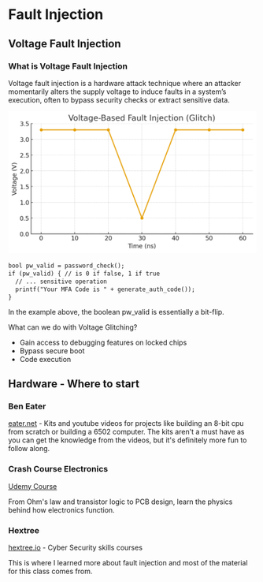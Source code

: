 # Fault Injection

## Voltage Fault Injection

### What is Voltage Fault Injection
Voltage fault injection is a hardware attack technique where an attacker momentarily alters the supply voltage to induce faults in a system’s execution, often to bypass security checks or extract sensitive data.

![Voltage Fault Injection](./images/glitch-graph.png)

```
bool pw_valid = password_check();
if (pw_valid) { // is 0 if false, 1 if true
  // ... sensitive operation
  printf("Your MFA Code is " + generate_auth_code());
}
```

In the example above, the boolean pw_valid is essentially a bit-flip. 


What can we do with Voltage Glitching?
- Gain access to debugging features on locked chips
- Bypass secure boot
- Code execution

## Hardware - Where to start
### Ben Eater
[eater.net](www.eater.net) - Kits and youtube videos for projects like building an 8-bit cpu from scratch or building a 6502 computer. The kits aren't a must have as you can get the knowledge from the videos, but it's definitely more fun to follow along.

### Crash Course Electronics
[Udemy Course](https://www.udemy.com/course/crash-course-electronics-and-pcb-design/?srsltid=AfmBOorrtNh4VHD76pC0CA97oJpo50Uuuy2pXfVqY6PDlIDBjmBK3zNq&couponCode=KEEPLEARNING)

From Ohm's law and transistor logic to PCB design, learn the physics behind how electronics function.

### Hextree
[hextree.io](www.hextree.io) - Cyber Security skills courses

This is where I learned more about fault injection and most of the material for this class comes from.
